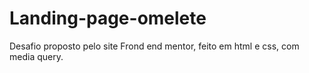 # Landing-page-omelete
 Desafio proposto pelo site Frond end mentor, feito em html e css, com media query.
